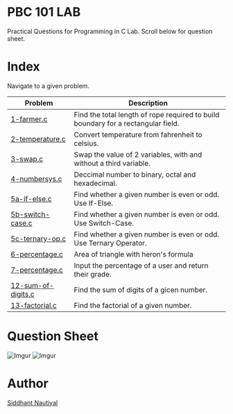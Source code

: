 # PBC 101 LAB
Practical Questions for Programming in C Lab.
Scroll below for question sheet.

# Index
Navigate to a given problem.

| Problem      | Description |
| ----------- | ----------- |
| [1-farmer.c](https://github.com/WatashiwaSid/c-dev/blob/main/PBC-101-LAB/1-farmer.c)      | Find the total length of rope required to build boundary for a rectangular field.       |
| [2-temperature.c](https://github.com/WatashiwaSid/c-dev/blob/main/PBC-101-LAB/2-temperature.c)   | Convert temperature from fahrenheit to celsius.        |
| [3-swap.c](https://github.com/WatashiwaSid/c-dev/blob/main/PBC-101-LAB/3-swap.c) | Swap the value of 2 variables, with and without a third variable. |
| [4-numbersys.c](https://github.com/WatashiwaSid/c-dev/blob/main/PBC-101-LAB/4-numbersys.c) | Deccimal number to binary, octal and hexadecimal. |
| [5a-if-else.c](https://github.com/WatashiwaSid/c-dev/blob/main/PBC-101-LAB/5a-if-else.c)   | Find whether a given number is even or odd. Use If-Else.   |
| [5b-switch-case.c](https://github.com/WatashiwaSid/c-dev/blob/main/PBC-101-LAB/5b-switch-case.c)   | Find whether a given number is even or odd. Use Switch-Case.    |
| [5c-ternary-op.c](https://github.com/WatashiwaSid/c-dev/blob/main/PBC-101-LAB/5c-ternary-op)   | Find whether a given number is even or odd. Use Ternary Operator. |
| [6-percentage.c](https://github.com/WatashiwaSid/c-dev/blob/main/PBC-101-LAB/6-heron.c)   | Area of triangle with heron's formula    |
| [7-percentage.c](https://github.com/WatashiwaSid/c-dev/blob/main/PBC-101-LAB/7-percentage.c)   | Input the percentage of a user and return their grade.    |
| [12-sum-of-digits.c](https://github.com/WatashiwaSid/c-dev/blob/main/PBC-101-LAB/12-sum-of-digits.c)   | Find the sum of digits of a gicen number.    |
| [13-factorial.c](https://github.com/WatashiwaSid/c-dev/blob/main/PBC-101-LAB/12-factorial.c)   | Find the factorial of a given number.   |

# Question Sheet
![Imgur](https://i.imgur.com/ULkpFJ6.png)
![Imgur](https://i.imgur.com/qljRqQo.png)

# Author
[Siddhant Nautiyal](https://linktr.ee/COMICSID)
